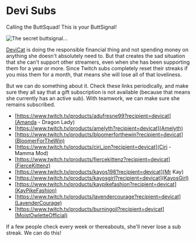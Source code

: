 # Devi Subs

Calling the ButtSquad! This is your ButtSignal!

![The secret buttsignal...](https://static-cdn.jtvnw.net/emoticons/v1/1293027/3.0)

[DeviCat](https://twitch.tv/devicat) is doing the responsible financial thing and not
spending money on anything she doesn't absolutely need to. But that creates the sad
situation that she can't support other streamers, even when she has been supporting
them for a year or more. Since Twitch subs completely reset their streaks if you miss
them for a month, that means she will lose all of that loveliness.

But we can do something about it. Check these links periodically, and make sure they
all say that a gift subscription is not available (because that means she currently
has an active sub). With teamwork, we can make sure she remains subscribed.

* [https://www.twitch.tv/products/adufresne99?recipient=devicat](Amanda - Dragon Lady)
* [https://www.twitch.tv/products/amelyth?recipient=devicat](Amelyth)
* [https://www.twitch.tv/products/bloomerforthewin?recipient=devicat](BloomerForTheWin)
* [https://www.twitch.tv/products/ciri_ion?recipient=devicat](Ciri - Mamma Mod)
* [https://www.twitch.tv/products/fiercekittenz?recipient=devicat](FierceKittenz)
* [https://www.twitch.tv/products/kayos198?recipient=devicat](Mr Kay)
* [https://www.twitch.tv/products/kayosgirl?recipient=devicat](KayosGirl)
* [https://www.twitch.tv/products/kaypikefashion?recipient=devicat](KayPikeFashion)
* [https://www.twitch.tv/products/lavendercourage?recipient=devicat](LavenderCourage)
* [https://www.twitch.tv/products/burningoil?recipient=devicat](MoistOwletteOfficial)

If a few people check every week or thereabouts, she'll never lose a sub streak. We can
do this!
